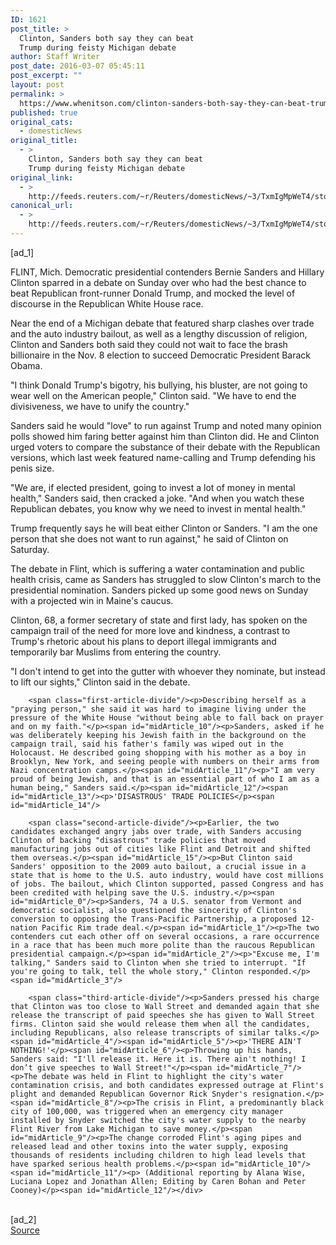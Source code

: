 ```yaml
---
ID: 1621
post_title: >
  Clinton, Sanders both say they can beat
  Trump during feisty Michigan debate
author: Staff Writer
post_date: 2016-03-07 05:45:11
post_excerpt: ""
layout: post
permalink: >
  https://www.whenitson.com/clinton-sanders-both-say-they-can-beat-trump-during-feisty-michigan-debate/
published: true
original_cats:
  - domesticNews
original_title:
  - >
    Clinton, Sanders both say they can beat
    Trump during feisty Michigan debate
original_link:
  - >
    http://feeds.reuters.com/~r/Reuters/domesticNews/~3/TxmIgMpWeT4/story01.htm
canonical_url:
  - >
    http://feeds.reuters.com/~r/Reuters/domesticNews/~3/TxmIgMpWeT4/story01.htm
---
```

 [ad_1]
<br><div id="articleText">
<span id="midArticle_start"/>

<span id="midArticle_0"/><span class="focusParagraph" readability="6"><p><span class="articleLocation">FLINT, Mich.</span> Democratic presidential contenders Bernie Sanders and Hillary Clinton sparred in a debate on Sunday over who had the best chance to beat Republican front-runner Donald Trump, and mocked the level of discourse in the Republican White House race.</p></span><span id="midArticle_1"/><p>Near the end of a Michigan debate that featured sharp clashes over trade and the auto industry bailout, as well as a lengthy discussion of religion, Clinton and Sanders both said they could not wait to face the brash billionaire in the Nov. 8 election to succeed Democratic President Barack Obama.</p><span id="midArticle_2"/><p>"I think Donald Trump's bigotry, his bullying, his bluster, are not going to wear well on the American people," Clinton said. "We have to end the divisiveness, we have to unify the country."</p><span id="midArticle_3"/><p>Sanders said he would "love" to run against Trump and noted many opinion polls showed him faring better against him than Clinton did. He and Clinton urged voters to compare the substance of their debate with the Republican versions, which last week featured name-calling and Trump defending his penis size.</p><span id="midArticle_4"/><p>"We are, if elected president, going to invest a lot of money in mental health," Sanders said, then cracked a joke. "And when you watch these Republican debates, you know why we need to invest in mental health."</p><span id="midArticle_5"/><p>Trump frequently says he will beat either Clinton or Sanders. "I am the one person that she does not want to run against," he said of Clinton on Saturday. </p><span id="midArticle_6"/><p>The debate in Flint, which is suffering a water contamination and public health crisis, came as Sanders has struggled to slow Clinton's march to the presidential nomination. Sanders picked up some good news on Sunday with a projected win in Maine's caucus.</p><span id="midArticle_7"/><p>Clinton, 68, a former secretary of state and first lady,  has spoken on the campaign trail of the need for more love and kindness, a contrast to Trump's rhetoric about his plans to deport illegal immigrants and temporarily bar Muslims from entering the country.</p><span id="midArticle_8"/><p>"I don't intend to get into the gutter with whoever they nominate, but instead to lift our sights," Clinton said in the debate.</p><span id="midArticle_9"/>
        
        <span class="first-article-divide"/><p>Describing herself as a "praying person," she said it was hard to imagine living under the pressure of the White House "without being able to fall back on prayer and on my faith."</p><span id="midArticle_10"/><p>Sanders, asked if he was deliberately keeping his Jewish faith in the background on the campaign trail, said his father's family was wiped out in the Holocaust. He described going shopping with his mother as a boy in Brooklyn, New York, and seeing people with numbers on their arms from Nazi concentration camps.</p><span id="midArticle_11"/><p>"I am very proud of being Jewish, and that is an essential part of who I am as a human being," Sanders said.</p><span id="midArticle_12"/><span id="midArticle_13"/><p>'DISASTROUS' TRADE POLICIES</p><span id="midArticle_14"/>
        
        <span class="second-article-divide"/><p>Earlier, the two candidates exchanged angry jabs over trade, with Sanders accusing Clinton of backing "disastrous" trade policies that moved manufacturing jobs out of cities like Flint and Detroit and shifted them overseas.</p><span id="midArticle_15"/><p>But Clinton said Sanders' opposition to the 2009 auto bailout, a crucial issue in a state that is home to the U.S. auto industry, would have cost millions of jobs. The bailout, which Clinton supported, passed Congress and has been credited with helping save the U.S. industry.</p><span id="midArticle_0"/><p>Sanders, 74 a U.S. senator from Vermont and democratic socialist, also questioned the sincerity of Clinton's conversion to opposing the Trans-Pacific Partnership, a proposed 12-nation Pacific Rim trade deal.</p><span id="midArticle_1"/><p>The two contenders cut each other off on several occasions, a rare occurrence in a race that has been much more polite than the raucous Republican presidential campaign.</p><span id="midArticle_2"/><p>"Excuse me, I'm talking," Sanders said to Clinton when she tried to interrupt. "If you're going to talk, tell the whole story," Clinton responded.</p><span id="midArticle_3"/>
        
        <span class="third-article-divide"/><p>Sanders pressed his charge that Clinton was too close to Wall Street and demanded again that she release the transcript of paid speeches she has given to Wall Street firms. Clinton said she would release them when all the candidates, including Republicans, also release transcripts of similar talks.</p><span id="midArticle_4"/><span id="midArticle_5"/><p>'THERE AIN'T NOTHING!'</p><span id="midArticle_6"/><p>Throwing up his hands, Sanders said: "I'll release it. Here it is. There ain't nothing! I don’t give speeches to Wall Street!"</p><span id="midArticle_7"/><p>The debate was held in Flint to highlight the city's water contamination crisis, and both candidates expressed outrage at Flint's plight and demanded Republican Governor Rick Snyder's resignation.</p><span id="midArticle_8"/><p>The crisis in Flint, a predominantly black city of 100,000, was triggered when an emergency city manager installed by Snyder switched the city's water supply to the nearby Flint River from Lake Michigan to save money.</p><span id="midArticle_9"/><p>The change corroded Flint's aging pipes and released lead and other toxins into the water supply, exposing thousands of residents including children to high lead levels that have sparked serious health problems.</p><span id="midArticle_10"/><span id="midArticle_11"/><p> (Additional reporting by Alana Wise, Luciana Lopez and Jonathan Allen; Editing by Caren Bohan and Peter Cooney)</p><span id="midArticle_12"/></div>
<br>[ad_2]
<br><a href="http://feeds.reuters.com/~r/Reuters/domesticNews/~3/TxmIgMpWeT4/story01.htm">Source </a>